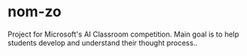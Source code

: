 # nom-zo
Project for Microsoft's AI Classroom competition. Main goal is to help students develop and understand their thought process..
